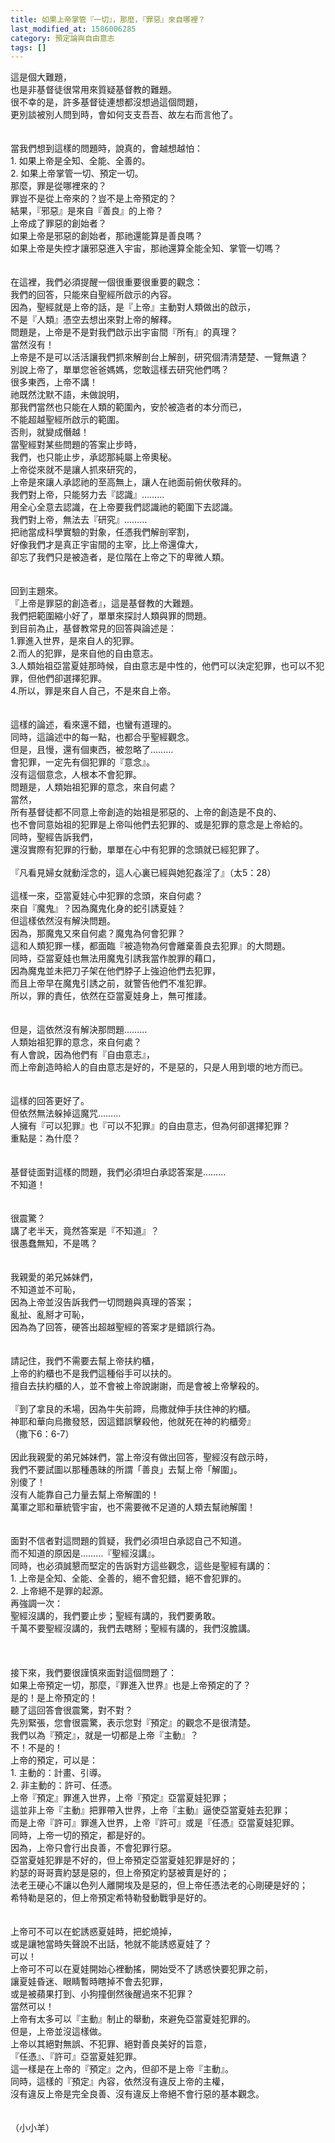 ```yaml
---
title: 如果上帝掌管『一切』，那麼，『罪惡』來自哪裡？
last_modified_at: 1586006285
category: 預定論與自由意志
tags: []
---
```


<div>這是個大難題，<br/>
也是非基督徒很常用來質疑基督教的難題。<br/>
很不幸的是，許多基督徒連想都沒想過這個問題，<br/>
更別談被別人問到時，會如何支支吾吾、故左右而言他了。<br/>
 <br/>
 <br/>
當我們想到這樣的問題時，說真的，會越想越怕：<br/>
1. 如果上帝是全知、全能、全善的。<br/>
2. 如果上帝掌管一切、預定一切。<br/>
那麼，罪是從哪裡來的？<br/>
罪豈不是從上帝來的？豈不是上帝預定的？<br/>
結果，『邪惡』是來自『善良』的上帝？<br/>
上帝成了罪惡的創始者？<br/>
如果上帝是邪惡的創始者，那祂還能算是善良嗎？<br/>
如果上帝是失控才讓邪惡進入宇宙，那祂還算全能全知、掌管一切嗎？<br/>
 <br/>
 <br/>
在這裡，我們必須提醒一個很重要很重要的觀念：<br/>
我們的回答，只能來自聖經所啟示的內容。<br/>
因為，聖經就是上帝的話，是『上帝』主動對人類做出的啟示，<br/>
不是『人類』憑空去想出來對上帝的解釋。<br/>
問題是，上帝是不是對我們啟示出宇宙間『所有』的真理？<br/>
當然沒有！<br/>
上帝是不是可以活活讓我們抓來解剖台上解剖，研究個清清楚楚、一覽無遺？<br/>
別說上帝了，單單您爸爸媽媽，您敢這樣去研究他們嗎？<br/>
很多東西，上帝不講！<br/>
祂既然沈默不語，未做說明，<br/>
那我們當然也只能在人類的範圍內，安於被造者的本分而已，<br/>
不能超越聖經所啟示的範圍。<br/>
否則，就變成僭越！<br/>
當聖經對某些問題的答案止步時，<br/>
我們，也只能止步，承認那純屬上帝奧秘。<br/>
上帝從來就不是讓人抓來研究的，<br/>
上帝是來讓人承認祂的至高無上，讓人在祂面前俯伏敬拜的。<br/>
我們對上帝，只能努力去『認識』………<br/>
用全心全意去認識，在上帝要我們認識祂的範圍下去認識。<br/>
我們對上帝，無法去『研究』………<br/>
把祂當成科學實驗的對象，任憑我們解剖宰割，<br/>
好像我們才是真正宇宙間的主宰，比上帝還偉大，<br/>
卻忘了我們只是被造者，是位階在上帝之下的卑微人類。<br/>
 <br/>
 <br/>
回到主題來。<br/>
『上帝是罪惡的創造者』，這是基督教的大難題。<br/>
我們把範圍縮小好了，單單來探討人類與罪的問題。<br/>
到目前為止，基督教常見的回答與論述是：<br/>
1.罪進入世界，是來自人的犯罪。<br/>
2.而人的犯罪，是來自他的自由意志。<br/>
3.人類始祖亞當夏娃那時候，自由意志是中性的，他們可以決定犯罪，也可以不犯罪，但他們卻選擇犯罪。<br/>
4.所以，罪是來自人自己，不是來自上帝。<br/>
 <br/>
 <br/>
這樣的論述，看來還不錯，也蠻有道理的。<br/>
同時，這論述中的每一點，也都合乎聖經觀念。<br/>
但是，且慢，還有個東西，被忽略了………<br/>
會犯罪，一定先有個犯罪的『意念』。<br/>
沒有這個意念，人根本不會犯罪。<br/>
問題是，人類始祖犯罪的意念，來自何處？<br/>
當然，<br/>
所有基督徒都不同意上帝創造的始祖是邪惡的、上帝的創造是不良的、<br/>
也不會同意始祖的犯罪是上帝叫他們去犯罪的、或是犯罪的意念是上帝給的。<br/>
同時，聖經告訴我們，<br/>
還沒實際有犯罪的行動，單單在心中有犯罪的念頭就已經犯罪了。<br/>
 <br/>
『凡看見婦女就動淫念的，這人心裏已經與她犯姦淫了』（太5：28）<br/>
 <br/>
這樣一來，亞當夏娃心中犯罪的念頭，來自何處？<br/>
來自『魔鬼』？因為魔鬼化身的蛇引誘夏娃？<br/>
但這樣依然沒有解決問題。<br/>
因為，那魔鬼又來自何處？魔鬼為何會犯罪？<br/>
這和人類犯罪一樣，都面臨『被造物為何會離棄善良去犯罪』的大問題。<br/>
同時，亞當夏娃也無法用魔鬼引誘我當作脫罪的藉口，<br/>
因為魔鬼並未把刀子架在他們脖子上強迫他們去犯罪，<br/>
而且上帝早在魔鬼引誘之前，就警告他們不准犯罪。<br/>
所以，罪的責任，依然在亞當夏娃身上，無可推諉。<br/>
 <br/>
 <br/>
但是，這依然沒有解決那問題………<br/>
人類始祖犯罪的意念，來自何處？<br/>
有人會說，因為他們有『自由意志』，<br/>
而上帝創造時給人的自由意志是好的，不是惡的，只是人用到壞的地方而已。<br/>
 <br/>
 <br/>
這樣的回答更好了。<br/>
但依然無法躲掉這魔咒………<br/>
人擁有『可以犯罪』也『可以不犯罪』的自由意志，但為何卻選擇犯罪？<br/>
重點是：為什麼？<br/>
 <br/>
 <br/>
基督徒面對這樣的問題，我們必須坦白承認答案是………<br/>
不知道！<br/>
 <br/>
 <br/>
很震驚？<br/>
講了老半天，竟然答案是『不知道』？<br/>
很愚蠢無知，不是嗎？<br/>
 <br/>
 <br/>
我親愛的弟兄姊妹們，<br/>
不知道並不可恥，<br/>
因為上帝並沒告訴我們一切問題與真理的答案；<br/>
亂扯、亂掰才可恥，<br/>
因為為了回答，硬答出超越聖經的答案才是錯誤行為。<br/>
 <br/>
 <br/>
請記住，我們不需要去幫上帝扶約櫃，<br/>
上帝的約櫃也不是我們這種俗手可以扶的。<br/>
擅自去扶約櫃的人，並不會被上帝說謝謝，而是會被上帝擊殺的。<br/>
 <br/>
『到了拿艮的禾場，因為牛失前蹄，烏撒就伸手扶住神的約櫃。<br/>
神耶和華向烏撒發怒，因這錯誤擊殺他，他就死在神的約櫃旁』<br/>
（撒下6：6-7）<br/>
 <br/>
因此我親愛的弟兄姊妹們，當上帝沒有做出回答，聖經沒有啟示時，<br/>
我們不要試圖以那種愚昧的所謂「善良」去幫上帝「解圍」。<br/>
別傻了！<br/>
沒有人能靠自己力量去幫上帝解圍的！<br/>
萬軍之耶和華統管宇宙，也不需要微不足道的人類去幫祂解圍！<br/>
 <br/>
 <br/>
面對不信者對這問題的質疑，我們必須坦白承認自己不知道。<br/>
而不知道的原因是………『聖經沒講』。<br/>
同時，也必須誠懇而堅定的告訴對方這些觀念，這些是聖經有講的：<br/>
1. 上帝是全知、全能、全善的，絕不會犯錯，絕不會犯罪的。<br/>
2. 上帝絕不是罪的起源。<br/>
再強調一次：<br/>
聖經沒講的，我們要止步；聖經有講的，我們要勇敢。<br/>
千萬不要聖經沒講的，我們去瞎掰；聖經有講的，我們沒膽講。<br/>
 <br/>
 <br/>
 <br/>
接下來，我們要很謹慎來面對這個問題了：<br/>
如果上帝預定一切，那麼，『罪進入世界』也是上帝預定的了？<br/>
是的！是上帝預定的！<br/>
聽了這回答會很震驚，對不對？<br/>
先別緊張，您會很震驚，表示您對『預定』的觀念不是很清楚。<br/>
我們以為『預定』，就是一切都是上帝『主動』？<br/>
不！不是的！<br/>
上帝的預定，可以是：<br/>
1. 主動的：計畫、引導。<br/>
2. 非主動的：許可、任憑。<br/>
上帝『預定』罪進入世界，上帝『預定』亞當夏娃犯罪；<br/>
這並非上帝『主動』把罪帶入世界，上帝『主動』逼使亞當夏娃去犯罪；<br/>
而是上帝『許可』罪進入世界，上帝『許可』或是『任憑』亞當夏娃犯罪。<br/>
同時，上帝一切的預定，都是好的。<br/>
因為，上帝只會行出良善，不會犯罪行惡。<br/>
亞當夏娃犯罪是不好的，但上帝預定亞當夏娃犯罪是好的；<br/>
約瑟的哥哥賣約瑟是惡的，但上帝預定約瑟被賣是好的；<br/>
法老王硬心不讓以色列人離開埃及是惡的，但上帝任憑法老的心剛硬是好的；<br/>
希特勒是惡的，但上帝預定希特勒發動戰爭是好的。<br/>
 <br/>
 <br/>
上帝可不可以在蛇誘惑夏娃時，把蛇燒掉，<br/>
或是讓牠當時失聲說不出話，牠就不能誘惑夏娃了？<br/>
可以！<br/>
上帝可不可以在夏娃開始心裡動搖，開始受不了誘惑快要犯罪之前，<br/>
讓夏娃昏迷、眼睛暫時瞎掉不會去犯罪，<br/>
或是被蘋果打到、小狗撞倒然後醒過來不犯罪？<br/>
當然可以！<br/>
上帝有太多可以『主動』制止的舉動，來避免亞當夏娃犯罪的。<br/>
但是，上帝並沒這樣做。<br/>
上帝以其絕對無誤、不犯罪、絕對善良美好的旨意，<br/>
『任憑』、『許可』亞當夏娃犯罪。<br/>
這一樣是在上帝的『預定』之內，但卻不是上帝『主動』。<br/>
同時，這樣的『預定』內容，依然沒有違反上帝的主權，<br/>
沒有違反上帝是完全良善、沒有違反上帝絕不會行惡的基本觀念。<br/>
 <br/>
 <br/>
（小小羊）</div>
<div> </div>
<p> </p>
